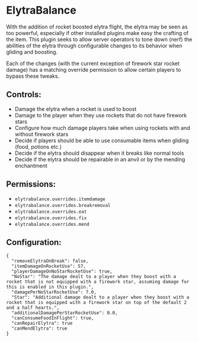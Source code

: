 # ElytraBalance
With the addition of rocket boosted elytra flight, the elytra may be seen as too powerful, especially if other installed plugins make easy the crafting of the item. This plugin seeks to allow server operators to tone down (nerf) the abilities of the elytra through configurable changes to its behavior when gliding and boosting.

Each of the changes (with the current exception of firework star rocket damage) has a matching override permission to allow certain players to bypass these tweaks.

## Controls:
* Damage the elytra when a rocket is used to boost
* Damage to the player when they use rockets that do not have firework stars
* Configure how much damage players take when using rockets with and without firework stars
* Decide if players should be able to use consumable items when gliding (food, potions etc.)
* Decide if the elytra should disappear when it breaks like normal tools
* Decide if the elytra should be repairable in an anvil or by the mending enchantment

## Permissions:
* `elytrabalance.overrides.itemdamage`
* `elytrabalance.overrides.breakremoval`
* `elytrabalance.overrides.eat`
* `elytrabalance.overrides.fix`
* `elytrabalance.overrides.mend`

## Configuration:
```
{
  "removeElytraOnBreak": false,
  "itemDamageOnRocketUse": 57,
  "playerDamageOnNoStarRocketUse": true,
  "NoStar": "The damage dealt to a player when they boost with a rocket that is not equipped with a firework star, assuming damage for this is enabled in this plugin.",
  "damagePerNoStarRocketUse": 7.0,
  "Star": "Additional damage dealt to a player when they boost with a rocket that is equipped with a firework star on top of the default 2 and a half hearts.",
  "additionalDamagePerStarRocketUse": 0.0,
  "canConsumeFoodInFlight": true,
  "canRepairElytra": true
  "canMendElytra": true
}
```

